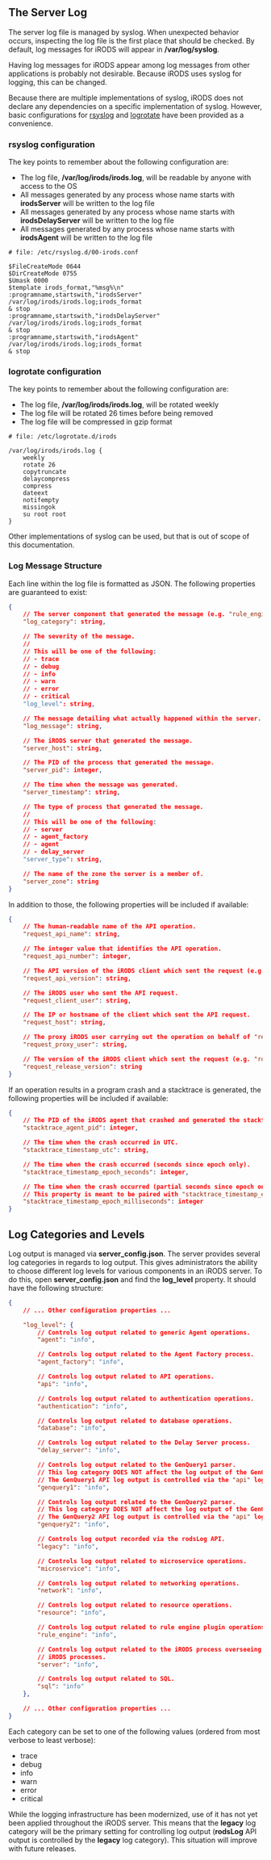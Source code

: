#

## The Server Log

The server log file is managed by syslog. When unexpected behavior occurs, inspecting the log file is the first place that should be checked. By default, log messages for iRODS will appear in **/var/log/syslog**.

Having log messages for iRODS appear among log messages from other applications is probably not desirable. Because iRODS uses syslog for logging, this can be changed.

Because there are multiple implementations of syslog, iRODS does not declare any dependencies on a specific implementation of syslog. However, basic configurations for [rsyslog](#rsyslog-configuration) and [logrotate](#logrotate-configuration) have been provided as a convenience.

### rsyslog configuration

The key points to remember about the following configuration are:

- The log file, **/var/log/irods/irods.log**, will be readable by anyone with access to the OS
- All messages generated by any process whose name starts with **irodsServer** will be written to the log file
- All messages generated by any process whose name starts with **irodsDelayServer** will be written to the log file
- All messages generated by any process whose name starts with **irodsAgent** will be written to the log file

```text
# file: /etc/rsyslog.d/00-irods.conf

$FileCreateMode 0644
$DirCreateMode 0755
$Umask 0000
$template irods_format,"%msg%\n"
:programname,startswith,"irodsServer" /var/log/irods/irods.log;irods_format
& stop
:programname,startswith,"irodsDelayServer" /var/log/irods/irods.log;irods_format
& stop
:programname,startswith,"irodsAgent" /var/log/irods/irods.log;irods_format
& stop
```

### logrotate configuration

The key points to remember about the following configuration are:

- The log file, **/var/log/irods/irods.log**, will be rotated weekly
- The log file will be rotated 26 times before being removed
- The log file will be compressed in gzip format

```text
# file: /etc/logrotate.d/irods

/var/log/irods/irods.log {
    weekly
    rotate 26
    copytruncate
    delaycompress
    compress
    dateext
    notifempty
    missingok
    su root root
}
```

Other implementations of syslog can be used, but that is out of scope of this documentation.

### Log Message Structure

Each line within the log file is formatted as JSON. The following properties are guaranteed to exist:
```json
{
    // The server component that generated the message (e.g. "rule_engine", "database", "api", etc).
    "log_category": string,

    // The severity of the message.
    //
    // This will be one of the following:
    // - trace
    // - debug
    // - info
    // - warn
    // - error
    // - critical
    "log_level": string,

    // The message detailing what actually happened within the server.
    "log_message": string,

    // The iRODS server that generated the message.
    "server_host": string,

    // The PID of the process that generated the message.
    "server_pid": integer,

    // The time when the message was generated.
    "server_timestamp": string,

    // The type of process that generated the message.
    //
    // This will be one of the following:
    // - server
    // - agent_factory
    // - agent
    // - delay_server
    "server_type": string,

    // The name of the zone the server is a member of.
    "server_zone": string
}
```

In addition to those, the following properties will be included if available:
```json
{
    // The human-readable name of the API operation.
    "request_api_name": string,

    // The integer value that identifies the API operation.
    "request_api_number": integer,

    // The API version of the iRODS client which sent the request (e.g. "d").
    "request_api_version": string,

    // The iRODS user who sent the API request.
    "request_client_user": string,

    // The IP or hostname of the client which sent the API request.
    "request_host": string,

    // The proxy iRODS user carrying out the operation on behalf of "request_client_user".
    "request_proxy_user": string,

    // The version of the iRODS client which sent the request (e.g. "rods4.3.0").
    "request_release_version": string
}
```

If an operation results in a program crash and a stacktrace is generated, the following properties will be included if available:
```json
{
    // The PID of the iRODS agent that crashed and generated the stacktrace.
    "stacktrace_agent_pid": integer,

    // The time when the crash occurred in UTC.
    "stacktrace_timestamp_utc": string,

    // The time when the crash occurred (seconds since epoch only).
    "stacktrace_timestamp_epoch_seconds": integer,

    // The time when the crash occurred (partial seconds since epoch only).
    // This property is meant to be paired with "stacktrace_timestamp_epoch_seconds".
    "stacktrace_timestamp_epoch_milliseconds": integer
}
```

## Log Categories and Levels

Log output is managed via **server_config.json**. The server provides several log categories in regards to log output. This gives administrators the ability to choose different log levels for various components in an iRODS server. To do this, open **server_config.json** and find the **log_level** property. It should have the following structure:
```json
{
    // ... Other configuration properties ...

    "log_level": {
        // Controls log output related to generic Agent operations.
        "agent": "info",

        // Controls log output related to the Agent Factory process.
        "agent_factory": "info",

        // Controls log output related to API operations.
        "api": "info",

        // Controls log output related to authentication operations.
        "authentication": "info",

        // Controls log output related to database operations.
        "database": "info",

        // Controls log output related to the Delay Server process.
        "delay_server": "info",

        // Controls log output related to the GenQuery1 parser.
        // This log category DOES NOT affect the log output of the GenQuery1 API.
        // The GenQuery1 API log output is controlled via the "api" log category.
        "genquery1": "info",

        // Controls log output related to the GenQuery2 parser.
        // This log category DOES NOT affect the log output of the GenQuery2 API.
        // The GenQuery2 API log output is controlled via the "api" log category.
        "genquery2": "info",

        // Controls log output recorded via the rodsLog API.
        "legacy": "info",

        // Controls log output related to microservice operations.
        "microservice": "info",

        // Controls log output related to networking operations.
        "network": "info",

        // Controls log output related to resource operations.
        "resource": "info",

        // Controls log output related to rule engine plugin operations.
        "rule_engine": "info",

        // Controls log output related to the iRODS process overseeing all other
        // iRODS processes.
        "server": "info",

        // Controls log output related to SQL.
        "sql": "info"
    },

    // ... Other configuration properties ...
}
```

Each category can be set to one of the following values (ordered from most verbose to least verbose):

- trace
- debug
- info
- warn
- error
- critical

While the logging infrastructure has been modernized, use of it has not yet been applied throughout the iRODS server. This means that the **legacy** log category will be the primary setting for controlling log output (**rodsLog** API output is controlled by the **legacy** log category). This situation will improve with future releases.
